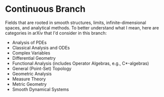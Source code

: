# Continuous Branch
Fields that are rooted in smooth structures, limits, infinite-dimensional spaces, and analytical methods. To better understand what I mean, here are categories in arXiv that I'd consider in this branch:

- Analysis of PDEs
- Classical Analysis and ODEs
- Complex Variables
- Differential Geometry
- Functional Analysis (includes Operator Algebras, e.g., C*-algebras)
- General (Point-Set) Topology
- Geometric Analysis
- Measure Theory
- Metric Geometry
- Smooth Dynamical Systems
